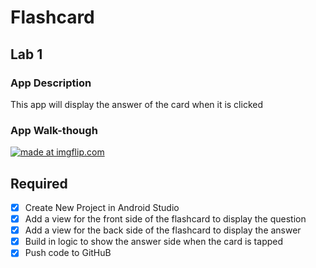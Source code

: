 # Flashcard


## Lab 1

### App Description
This app will display the answer of the card when it is clicked

### App Walk-though
<a href="https://imgflip.com/gif/3pyduz"><img src="https://i.imgflip.com/3pyduz.gif" title="made at imgflip.com"/></a>

## Required
- [x] Create New Project in Android Studio
- [x] Add a view for the front side of the flashcard to display the question
- [x] Add a view for the back side of the flashcard to display the answer
- [x] Build in logic to show the answer side when the card is tapped
- [x] Push code to GitHuB
